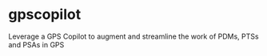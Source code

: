 # gpscopilot
Leverage a GPS Copilot to augment and​ streamline the work of PDMs, PTSs and PSAs in GPS
